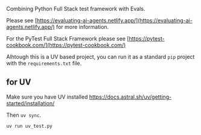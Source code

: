 Combining Python Full Stack test framework with Evals.

Please see [https://evaluating-ai-agents.netlify.app/](https://evaluating-ai-agents.netlify.app/) for more information.

For the PyTest Full Stack Framework please see [https://pytest-cookbook.com/](https://pytest-cookbook.com/)

Alhtough this is a UV based project, you can run it as a standard `pip` project with the `requirements.txt` file.

## for UV

Make sure you have UV installed https://docs.astral.sh/uv/getting-started/installation/

Then `uv sync`.

`uv run uv_test.py`


